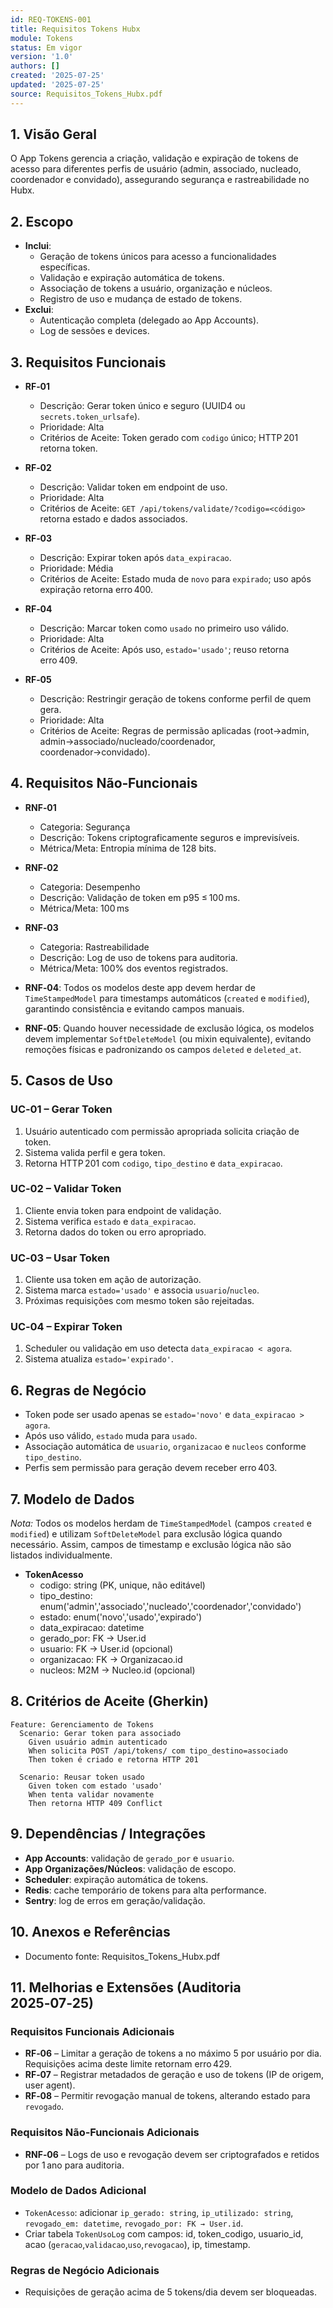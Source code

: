 ```yaml
---
id: REQ-TOKENS-001
title: Requisitos Tokens Hubx
module: Tokens
status: Em vigor
version: '1.0'
authors: []
created: '2025-07-25'
updated: '2025-07-25'
source: Requisitos_Tokens_Hubx.pdf
---
```


## 1. Visão Geral

O App Tokens gerencia a criação, validação e expiração de tokens de acesso para diferentes perfis de usuário (admin, associado, nucleado, coordenador e convidado), assegurando segurança e rastreabilidade no Hubx.

## 2. Escopo
- **Inclui**:
  - Geração de tokens únicos para acesso a funcionalidades específicas.
  - Validação e expiração automática de tokens.
  - Associação de tokens a usuário, organização e núcleos.
  - Registro de uso e mudança de estado de tokens.
- **Exclui**:
  - Autenticação completa (delegado ao App Accounts).
  - Log de sessões e devices.

## 3. Requisitos Funcionais

- **RF‑01**
  - Descrição: Gerar token único e seguro (UUID4 ou `secrets.token_urlsafe`).
  - Prioridade: Alta
  - Critérios de Aceite: Token gerado com `codigo` único; HTTP 201 retorna token.

- **RF‑02**
  - Descrição: Validar token em endpoint de uso.
  - Prioridade: Alta
  - Critérios de Aceite: `GET /api/tokens/validate/?codigo=<código>` retorna estado e dados associados.

- **RF‑03**
  - Descrição: Expirar token após `data_expiracao`.
  - Prioridade: Média
  - Critérios de Aceite: Estado muda de `novo` para `expirado`; uso após expiração retorna erro 400.

- **RF‑04**
  - Descrição: Marcar token como `usado` no primeiro uso válido.
  - Prioridade: Alta
  - Critérios de Aceite: Após uso, `estado='usado'`; reuso retorna erro 409.

- **RF‑05**
  - Descrição: Restringir geração de tokens conforme perfil de quem gera.
  - Prioridade: Alta
  - Critérios de Aceite: Regras de permissão aplicadas (root→admin, admin→associado/nucleado/coordenador, coordenador→convidado).

## 4. Requisitos Não‑Funcionais

- **RNF‑01**
  - Categoria: Segurança
  - Descrição: Tokens criptograficamente seguros e imprevisíveis.
  - Métrica/Meta: Entropia mínima de 128 bits.

- **RNF‑02**
  - Categoria: Desempenho
  - Descrição: Validação de token em p95 ≤ 100 ms.
  - Métrica/Meta: 100 ms

- **RNF‑03**
  - Categoria: Rastreabilidade
  - Descrição: Log de uso de tokens para auditoria.
  - Métrica/Meta: 100% dos eventos registrados.


- **RNF‑04**: Todos os modelos deste app devem herdar de `TimeStampedModel` para timestamps automáticos (`created` e `modified`), garantindo consistência e evitando campos manuais.
- **RNF‑05**: Quando houver necessidade de exclusão lógica, os modelos devem implementar `SoftDeleteModel` (ou mixin equivalente), evitando remoções físicas e padronizando os campos `deleted` e `deleted_at`.

## 5. Casos de Uso

### UC‑01 – Gerar Token
1. Usuário autenticado com permissão apropriada solicita criação de token.  
2. Sistema valida perfil e gera token.  
3. Retorna HTTP 201 com `codigo`, `tipo_destino` e `data_expiracao`.

### UC‑02 – Validar Token
1. Cliente envia token para endpoint de validação.  
2. Sistema verifica `estado` e `data_expiracao`.  
3. Retorna dados do token ou erro apropriado.

### UC‑03 – Usar Token
1. Cliente usa token em ação de autorização.  
2. Sistema marca `estado='usado'` e associa `usuario`/`nucleo`.  
3. Próximas requisições com mesmo token são rejeitadas.

### UC‑04 – Expirar Token
1. Scheduler ou validação em uso detecta `data_expiracao < agora`.  
2. Sistema atualiza `estado='expirado'`.

## 6. Regras de Negócio
- Token pode ser usado apenas se `estado='novo'` e `data_expiracao > agora`.  
- Após uso válido, `estado` muda para `usado`.  
- Associação automática de `usuario`, `organizacao` e `nucleos` conforme `tipo_destino`.  
- Perfis sem permissão para geração devem receber erro 403.

## 7. Modelo de Dados
*Nota:* Todos os modelos herdam de `TimeStampedModel` (campos `created` e `modified`) e utilizam `SoftDeleteModel` para exclusão lógica quando necessário. Assim, campos de timestamp e exclusão lógica não são listados individualmente.

- **TokenAcesso**  
  - codigo: string (PK, unique, não editável)  
  - tipo_destino: enum('admin','associado','nucleado','coordenador','convidado')  
  - estado: enum('novo','usado','expirado')  
  - data_expiracao: datetime  
  - gerado_por: FK → User.id  
  - usuario: FK → User.id (opcional)  
  - organizacao: FK → Organizacao.id  
  - nucleos: M2M → Nucleo.id (opcional)  

## 8. Critérios de Aceite (Gherkin)
```gherkin
Feature: Gerenciamento de Tokens
  Scenario: Gerar token para associado
    Given usuário admin autenticado
    When solicita POST /api/tokens/ com tipo_destino=associado
    Then token é criado e retorna HTTP 201

  Scenario: Reusar token usado
    Given token com estado 'usado'
    When tenta validar novamente
    Then retorna HTTP 409 Conflict
```

## 9. Dependências / Integrações
- **App Accounts**: validação de `gerado_por` e `usuario`.  
- **App Organizações/Núcleos**: validação de escopo.  
- **Scheduler**: expiração automática de tokens.  
- **Redis**: cache temporário de tokens para alta performance.  
- **Sentry**: log de erros em geração/validação.

## 10. Anexos e Referências
- Documento fonte: Requisitos_Tokens_Hubx.pdf

## 11. Melhorias e Extensões (Auditoria 2025‑07‑25)

### Requisitos Funcionais Adicionais
- **RF‑06** – Limitar a geração de tokens a no máximo 5 por usuário por dia. Requisições acima deste limite retornam erro 429.  
- **RF‑07** – Registrar metadados de geração e uso de tokens (IP de origem, user agent).  
- **RF‑08** – Permitir revogação manual de tokens, alterando estado para `revogado`.  

### Requisitos Não‑Funcionais Adicionais
- **RNF‑06** – Logs de uso e revogação devem ser criptografados e retidos por 1 ano para auditoria.  

### Modelo de Dados Adicional
- `TokenAcesso`: adicionar `ip_gerado: string`, `ip_utilizado: string`, `revogado_em: datetime`, `revogado_por: FK → User.id`.  
- Criar tabela `TokenUsoLog` com campos: id, token_codigo, usuario_id, acao (`geracao`,`validacao`,`uso`,`revogacao`), ip, timestamp.  

### Regras de Negócio Adicionais
- Requisições de geração acima de 5 tokens/dia devem ser bloqueadas.  